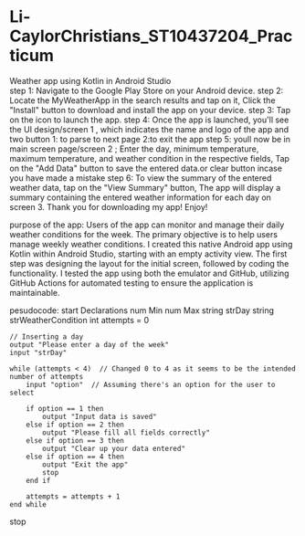 # Li-CaylorChristians_ST10437204_Practicum
Weather app using Kotlin  in Android Studio  
step 1: Navigate to the Google Play Store on your Android device.
step 2: Locate the MyWeatherApp in the search results and tap on it, Click the "Install" button to download and install the app on your device.
step 3: Tap on the icon to launch the app.
step 4: Once the app is launched, you'll see the UI design/screen 1 , which indicates the name and logo of the app and two button 1: to parse to next page 2:to exit the app
step 5: youll now be in main screen page/screen 2 ; Enter the day, minimum temperature, maximum temperature, and weather condition in the respective fields, Tap on the "Add Data" button to save the entered data.or clear button incase you have made a mistake 
step 6: To view the summary of the entered weather data, tap on the "View Summary" button, The app will display a summary containing the entered weather information for each day on screen 3.
Thank you for downloading my app! Enjoy! 

purpose of the app: Users of the app can monitor and manage their daily weather conditions for the week. The primary objective is to help users manage weekly weather conditions. I created this native Android app using Kotlin within Android Studio, starting with an empty activity view. The first step was designing the layout for the initial screen, followed by coding the functionality. I tested the app using both the emulator and GitHub, utilizing GitHub Actions for automated testing to ensure the application is maintainable.


pesudocode:
 start
     Declarations
    num Min 
    num Max
    string strDay 
    string strWeatherCondition 
    int attempts = 0

    // Inserting a day 
    output "Please enter a day of the week"
    input "strDay"
    
    while (attempts < 4)  // Changed 0 to 4 as it seems to be the intended number of attempts
        input "option"  // Assuming there's an option for the user to select
        
        if option == 1 then
            output "Input data is saved"
        else if option == 2 then 
            output "Please fill all fields correctly"
        else if option == 3 then
            output "Clear up your data entered"
        else if option == 4 then
            output "Exit the app"
            stop
        end if
        
        attempts = attempts + 1
    end while
stop






